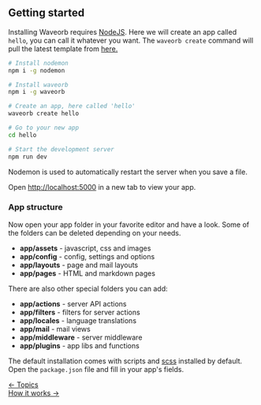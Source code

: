 ## Getting started

Installing Waveorb requires [NodeJS](https:/nodejs.org). Here we will create an app called `hello`, you can call it whatever you want. The `waveorb create` command will pull the latest template from [here.](https://github.com/eldoy/waveorb-templates)

```bash
# Install nodemon
npm i -g nodemon

# Install waveorb
npm i -g waveorb

# Create an app, here called 'hello'
waveorb create hello

# Go to your new app
cd hello

# Start the development server
npm run dev
```
Nodemon is used to automatically restart the server when you save a file.

Open [http://localhost:5000](http://localhost:5000) in a new tab to view your app.

### App structure

Now open your app folder in your favorite editor and have a look. Some of the folders can be deleted depending on your needs.

* __app/assets__ - javascript, css and images
* __app/config__ - config, settings and options
* __app/layouts__ - page and mail layouts
* __app/pages__ - HTML and markdown pages

There are also other special folders you can add:
* __app/actions__ - server API actions
* __app/filters__ - filters for server actions
* __app/locales__ - language translations
* __app/mail__ - mail views
* __app/middleware__ - server middleware
* __app/plugins__ - app libs and functions

The default installation comes with scripts and [scss](https://sass-lang.com) installed by default. Open the `package.json` file and fill in your app's fields.

<div class="nav">
  <div><a href="/docs.html#topics">&larr; Topics</a></div>
  <div><a href="/doc/how-it-works.html">How it works &rarr;</a></div>
</div>